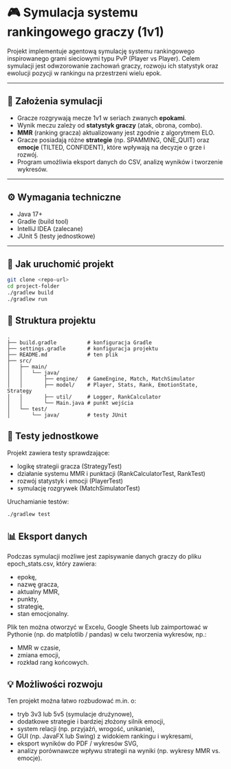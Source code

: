 # 🎮 Symulacja systemu rankingowego graczy (1v1)

Projekt implementuje agentową symulację systemu rankingowego inspirowanego grami sieciowymi typu PvP (Player vs Player). Celem symulacji jest odwzorowanie zachowań graczy, rozwoju ich statystyk oraz ewolucji pozycji w rankingu na przestrzeni wielu epok.

---

## 📌 Założenia symulacji

- Gracze rozgrywają mecze 1v1 w seriach zwanych **epokami**.
- Wynik meczu zależy od **statystyk graczy** (atak, obrona, combo).
- **MMR** (ranking gracza) aktualizowany jest zgodnie z algorytmem ELO.
- Gracze posiadają różne **strategie** (np. SPAMMING, ONE_QUIT) oraz **emocje** (TILTED, CONFIDENT), które wpływają na decyzje o grze i rozwój.
- Program umożliwia eksport danych do CSV, analizę wyników i tworzenie wykresów.

---

## ⚙️ Wymagania techniczne

- Java 17+
- Gradle (build tool)
- IntelliJ IDEA (zalecane)
- JUnit 5 (testy jednostkowe)

---

## 🚀 Jak uruchomić projekt

```bash
git clone <repo-url>
cd project-folder
./gradlew build
./gradlew run
```
## 📁 Struktura projektu
```
.
├── build.gradle          # konfiguracja Gradle
├── settings.gradle       # konfiguracja projektu
├── README.md             # ten plik
├── src/
│   ├── main/
│   │   └── java/
│   │       ├── engine/   # GameEngine, Match, MatchSimulator
│   │       ├── model/    # Player, Stats, Rank, EmotionState, Strategy
│   │       ├── util/     # Logger, RankCalculator
│   │       └── Main.java # punkt wejścia
│   └── test/
│       └── java/         # testy JUnit
```

## 🧪 Testy jednostkowe
Projekt zawiera testy sprawdzające:
- logikę strategii gracza (StrategyTest)
- działanie systemu MMR i punktacji (RankCalculatorTest, RankTest)
- rozwój statystyk i emocji (PlayerTest)
- symulację rozgrywek (MatchSimulatorTest)

Uruchamianie testów:
```bash
./gradlew test
```

## 📊 Eksport danych
Podczas symulacji możliwe jest zapisywanie danych graczy do pliku epoch_stats.csv, który zawiera:

- epokę,
- nazwę gracza,
- aktualny MMR,
- punkty,
- strategię,
- stan emocjonalny.

Plik ten można otworzyć w Excelu, Google Sheets lub zaimportować w Pythonie (np. do matplotlib / pandas) w celu tworzenia wykresów, np.:

- MMR w czasie,
- zmiana emocji,
- rozkład rang końcowych.

## 💡 Możliwości rozwoju
Ten projekt można łatwo rozbudować m.in. o:

- tryb 3v3 lub 5v5 (symulacje drużynowe),
- dodatkowe strategie i bardziej złożony silnik emocji,
- system relacji (np. przyjaźń, wrogość, unikanie),
- GUI (np. JavaFX lub Swing) z widokiem rankingu i wykresami,
- eksport wyników do PDF / wykresów SVG,
- analizy porównawcze wpływu strategii na wyniki (np. wykresy MMR vs. emocje).